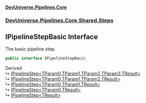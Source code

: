 #### [DevUniverse.Pipelines.Core](Pipelines.md 'Pipelines')
### [DevUniverse.Pipelines.Core.Shared.Steps](Pipelines.md#DevUniverse.Pipelines.Core.Shared.Steps 'DevUniverse.Pipelines.Core.Shared.Steps')
## IPipelineStepBasic Interface
The basic pipeline step.  
```csharp
public interface IPipelineStepBasic
```

Derived  
&#8627; [IPipelineStep&lt;TParam0,TParam1,TParam2,TParam3,TResult&gt;](IPipelineStep.TParam0.TParam1.TParam2.TParam3.TResult..md 'DevUniverse.Pipelines.Core.Shared.Steps.IPipelineStep&lt;TParam0,TParam1,TParam2,TParam3,TResult&gt;')  
&#8627; [IPipelineStep&lt;TParam0,TParam1,TParam2,TResult&gt;](IPipelineStep.TParam0.TParam1.TParam2.TResult..md 'DevUniverse.Pipelines.Core.Shared.Steps.IPipelineStep&lt;TParam0,TParam1,TParam2,TResult&gt;')  
&#8627; [IPipelineStep&lt;TParam0,TParam1,TResult&gt;](IPipelineStep.TParam0.TParam1.TResult..md 'DevUniverse.Pipelines.Core.Shared.Steps.IPipelineStep&lt;TParam0,TParam1,TResult&gt;')  
&#8627; [IPipelineStep&lt;TParam0,TResult&gt;](IPipelineStep.TParam0.TResult..md 'DevUniverse.Pipelines.Core.Shared.Steps.IPipelineStep&lt;TParam0,TResult&gt;')  
&#8627; [IPipelineStep&lt;TResult&gt;](IPipelineStep.TResult..md 'DevUniverse.Pipelines.Core.Shared.Steps.IPipelineStep&lt;TResult&gt;')  
